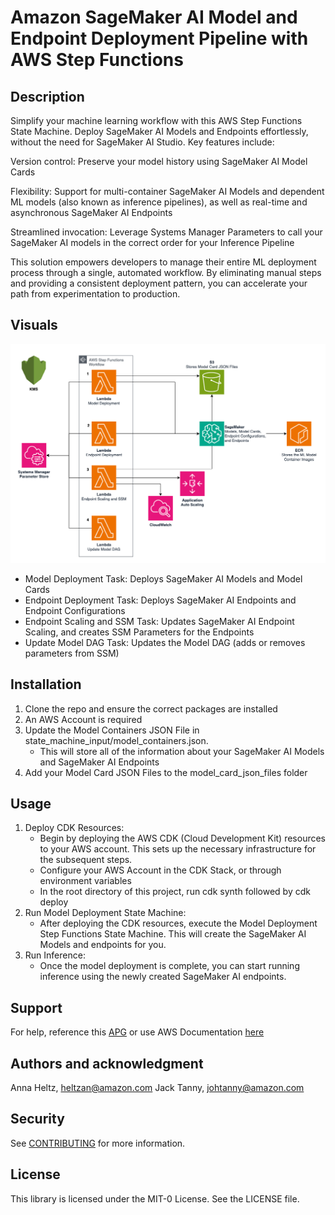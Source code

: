 # Amazon SageMaker AI Model and Endpoint Deployment Pipeline with AWS Step Functions

## Description
Simplify your machine learning workflow with this AWS Step Functions State Machine. Deploy SageMaker AI Models and Endpoints effortlessly, without the need for SageMaker AI Studio. Key features include:

Version control: Preserve your model history using SageMaker AI Model Cards

Flexibility: Support for multi-container SageMaker AI Models and dependent ML models (also known as inference pipelines), as well as real-time and asynchronous SageMaker AI Endpoints

Streamlined invocation: Leverage Systems Manager Parameters to call your SageMaker AI models in the correct order for your Inference Pipeline

This solution empowers developers to manage their entire ML deployment process through a single, automated workflow. By eliminating manual steps and providing a consistent deployment pattern, you can accelerate your path from experimentation to production.


## Visuals
![Architecture Diagram](ArchitectureDiagram.png)
- Model Deployment Task: Deploys SageMaker AI Models and Model Cards
- Endpoint Deployment Task: Deploys SageMaker AI Endpoints and Endpoint Configurations
- Endpoint Scaling and SSM Task: Updates SageMaker AI Endpoint Scaling, and creates SSM Parameters for the Endpoints
- Update Model DAG Task: Updates the Model DAG (adds or removes parameters from SSM)

## Installation
1. Clone the repo and ensure the correct packages are installed
2. An AWS Account is required
3. Update the Model Containers JSON File in state_machine_input/model_containers.json.
    - This will store all of the information about your SageMaker AI Models and SageMaker AI Endpoints
4. Add your Model Card JSON Files to the model_card_json_files folder

## Usage
1. Deploy CDK Resources:
    - Begin by deploying the AWS CDK (Cloud Development Kit) resources to your AWS account. This sets up the necessary infrastructure for the subsequent steps.
    - Configure your AWS Account in the CDK Stack, or through environment variables
    - In the root directory of this project, run cdk synth followed by cdk deploy
2. Run Model Deployment State Machine:
    - After deploying the CDK resources, execute the Model Deployment Step Functions State Machine. This will create the SageMaker AI Models and endpoints for you.
3. Run Inference:
    - Once the model deployment is complete, you can start running inference using the newly created SageMaker AI endpoints.

## Support
For help, reference this [APG](https://apg-library.amazonaws.com/content-viewer/312fd448-88b1-4258-8688-e1c396ee8d5f) or use AWS Documentation [here](https://docs.aws.amazon.com/)


## Authors and acknowledgment
Anna Heltz, heltzan@amazon.com
Jack Tanny, johtanny@amazon.com

## Security

See [CONTRIBUTING](CONTRIBUTING.md#security-issue-notifications) for more information.

## License

This library is licensed under the MIT-0 License. See the LICENSE file.

